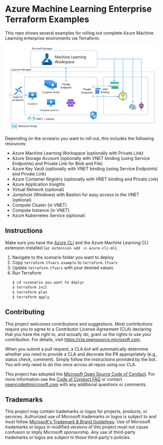 # Azure Machine Learning Enterprise Terraform Examples

This repo shows several examples for rolling out complete Azure Machine Learning enterprise enviroments via Terraform.

![Deployed resources](media/architecture_200.png "Deployed resources")

Depending on the scneario you want to roll out, this includes the following resources:

* Azure Machine Learning Workspace (optionally with Private Link)
* Azure Storage Account (optionally with VNET binding (using Service Endpoints) and Private Link for Blob and File)
* Azure Key Vault (optionally with VNET binding (using Service Endpoints) and Private Link)
* Azure Container Registry (optionally with VNET binding and Private Link)
* Azure Application Insights
* Virtual Network (optional)
* Jumphost (Windows) with Bastion for easy access to the VNET (optional)
* Compute Cluster (in VNET)
* Compute Instance (in VNET)
* Azure Kubernetes Service (optional)

## Instructions

Make sure you have the [Azure CLI](https://docs.microsoft.com/en-us/cli/azure/install-azure-cli) and the Azure Machine Learning CLI extension installed (`az extension add -n azure-cli-ml`).

1. Navigate to the scenario folder you want to deploy
1. Copy `terraform.tfvars.example` to `terraform.tfvars`
1. Update `terraform.tfvars` with your desired values
1. Run Terraform
    ```console
    $ cd <scenario you want to deply>
    $ terraform init
    $ terraform plan
    $ terraform apply
    ```

## Contributing

This project welcomes contributions and suggestions.  Most contributions require you to agree to a
Contributor License Agreement (CLA) declaring that you have the right to, and actually do, grant us
the rights to use your contribution. For details, visit https://cla.opensource.microsoft.com.

When you submit a pull request, a CLA bot will automatically determine whether you need to provide
a CLA and decorate the PR appropriately (e.g., status check, comment). Simply follow the instructions
provided by the bot. You will only need to do this once across all repos using our CLA.

This project has adopted the [Microsoft Open Source Code of Conduct](https://opensource.microsoft.com/codeofconduct/).
For more information see the [Code of Conduct FAQ](https://opensource.microsoft.com/codeofconduct/faq/) or
contact [opencode@microsoft.com](mailto:opencode@microsoft.com) with any additional questions or comments.

## Trademarks

This project may contain trademarks or logos for projects, products, or services. Authorized use of Microsoft 
trademarks or logos is subject to and must follow 
[Microsoft's Trademark & Brand Guidelines](https://www.microsoft.com/en-us/legal/intellectualproperty/trademarks/usage/general).
Use of Microsoft trademarks or logos in modified versions of this project must not cause confusion or imply Microsoft sponsorship.
Any use of third-party trademarks or logos are subject to those third-party's policies.
